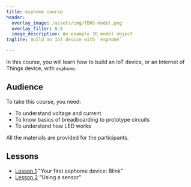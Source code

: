 ```yaml
---
title: esphome course
header:
  overlay_image: /assets/img/TBHS-model.png
  overlay_filter: 0.5
  image_description: An example 3D model object
tagline: Build an IoT device with `esphome`

---
```


In this course, you will learn how to build an IoT device, or an Internet of
Things device, with `esphome`.

## Audience

To take this course, you need:

* To understand voltage and current
* To know basics of breadboarding to prototype circuits
* To understand how LED works

All the materials are provided for the participants.

## Lessons

* [Lesson 1](esphome_Basic_1) "Your first esphome device: Blink"
* [Lesson 2](esphome_Basic_2) "Using a sensor"
